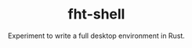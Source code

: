 <h1 align="center">fht-shell</h1>
<p align="center">Experiment to write a full desktop environment in Rust.</p>
